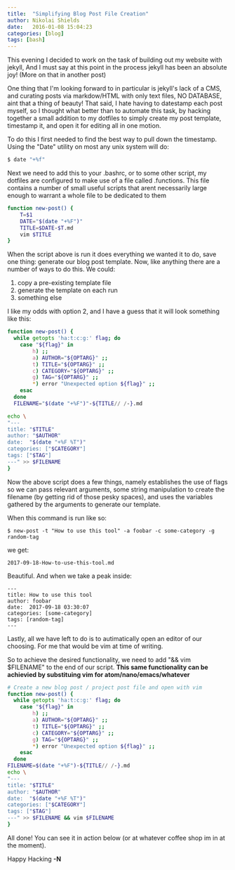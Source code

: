 ```yaml
---
title:  "Simplifying Blog Post File Creation"
author: Nikolai Shields
date:   2016-01-08 15:04:23
categories: [blog]
tags: [bash]
---
```

This evening I decided to work on the task of building out my website with jekyll, And I must say at this point in the process jekyll has been
an absolute joy! (More on that in another post)

One thing that I'm looking forward to in particular is jekyll's lack of a CMS, and curating posts via markdow/HTML with only text files, NO DATABASE, aint that a thing of beauty!
That said, I hate having to datestamp each post myself, so I thought what better than to automate this task, by hacking together a small addition
to my dotfiles to simply create my post template, timestamp it, and open it for editing all in one motion.

To do this I first needed to find the best way to pull down the timestamp.
Using the "Date" utility on most any unix system will do:

``` bash
$ date "+%f"
```
Next we need to add this to your .bashrc, or to some other script, my dotfiles are configured to make use of a file called .functions.
This file contains a number of small useful scripts that arent necessarily large enough to warrant a whole file to be dedicated to them
``` bash
function new-post() {
	T=$1
	DATE="$(date "+%F")"
	TITLE=$DATE-$T.md
	vim $TITLE
}
```

When the script above is run it does everything we wanted it to do, save one thing: generate our blog post template.
Now, like anything there are a number of ways to do this.
We could:

1. copy a pre-existing template file
2. generate the template on each run
3. something else

I like my odds with option 2, and I have a guess that it will look something like this:
```` bash
function new-post() {
  while getopts 'ha:t:c:g:' flag; do
	case "${flag}" in
		h) ;;
		a) AUTHOR="${OPTARG}" ;;
		t) TITLE="${OPTARG}" ;;
		c) CATEGORY="${OPTARG}" ;;
		g) TAG="${OPTARG}" ;;
		*) error "Unexpected option ${flag}" ;;
	esac
  done
  FILENAME="$(date "+%F")"-${TITLE// /-}.md

echo \
"---
title: "$TITLE" 
author: "$AUTHOR"
date:  "$(date "+%F %T")"
categories: ["$CATEGORY"]
tags: ["$TAG"]
---" >> $FILENAME
}

`````
Now the above script does a few things, namely establishes the use of flags so we can pass relevant arguments,
some string manipulation to create the filename (by getting rid of those pesky spaces),
and uses the variables gathered by the arguments to generate our template.

When this command is run like so:
```
$ new-post -t "How to use this tool" -a foobar -c some-category -g random-tag
```
 we get:
```
2017-09-18-How-to-use-this-tool.md
```
Beautiful.
And when we take a peak inside:
```
---
title: How to use this tool
author: foobar
date:  2017-09-18 03:30:07
categories: [some-category]
tags: [random-tag]
---
```

Lastly, all we have left to do is to autimatically open an editor of our choosing.
For me that would be vim at time of writing.

So to achieve the desired functionality, we need to add "&& vim $FILENAME" to the end of our script.
**This same functionality can be achievied by substituing vim for atom/nano/emacs/whatever**

``` bash
# Create a new blog post / project post file and open with vim
function new-post() {
  while getopts 'ha:t:c:g:' flag; do
	case "${flag}" in
		h) ;;
		a) AUTHOR="${OPTARG}" ;;
		t) TITLE="${OPTARG}" ;;
		c) CATEGORY="${OPTARG}" ;;
		g) TAG="${OPTARG}" ;;
		*) error "Unexpected option ${flag}" ;;
	esac
  done
FILENAME=$(date "+%F")-${TITLE// /-}.md
echo \
"---
title: "$TITLE" 
author: "$AUTHOR"
date:  "$(date "+%F %T")"
categories: ["$CATEGORY"]
tags: ["$TAG"]
---" >> $FILENAME && vim $FILENAME
}
```

All done!
You can see it in action below (or at whatever coffee shop im in at the moment).


Happy Hacking 
**-N**

